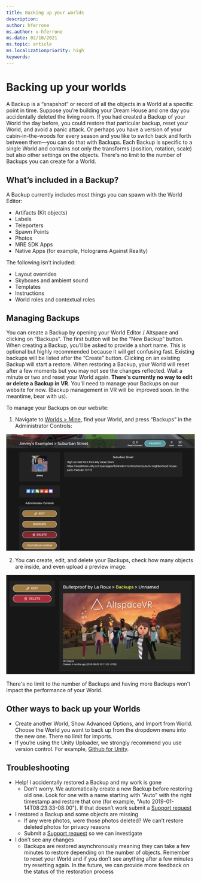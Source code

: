 ```yaml
---
title: Backing up your worlds
description: 
author: hferrone
ms.author: v-hferrone
ms.date: 02/10/2021
ms.topic: article
ms.localizationpriority: high
keywords: 
---
```


# Backing up your worlds

A Backup is a “snapshot” or record of all the objects in a World at a specific point in time. Suppose you’re building your Dream House and one day you accidentally deleted the living room. If you had created a Backup of your World the day before, you could restore that particular backup, reset your World, and avoid a panic attack. Or perhaps you have a version of your cabin-in-the-woods for every season and you like to switch back and forth between them—you can do that with Backups. Each Backup is specific to a single World and contains not only the transforms (position, rotation, scale) but also other settings on the objects. There's no limit to the number of Backups you can create for a World.  

## What’s included in a Backup?

A Backup currently includes most things you can spawn with the World Editor:
* Artifacts (Kit objects)
* Labels
* Teleporters
* Spawn Points
* Photos
* MRE SDK Apps
* Native Apps (for example, Holograms Against Reality)

The following isn’t included:

* Layout overrides
* Skyboxes and ambient sound
* Templates
* Instructions
* World roles and contextual roles

## Managing Backups

You can create a Backup by opening your World Editor / Altspace and clicking on “Backups”. The first button will be the “New Backup” button. When creating a Backup, you’ll be asked to provide a short name. This is optional but highly recommended because it will get confusing fast. Existing backups will be listed after the “Create” button. Clicking on an existing Backup will start a restore. When restoring a Backup, your World will reset after a few moments but you may not see the changes reflected. Wait a minute or two and reset your World again. **There's currently no way to edit or delete a Backup in VR**. You'll need to manage your Backups on our website for now. (Backup management in VR will be improved soon. In the meantime, bear with us).

To manage your Backups on our website:

1. Navigate to [Worlds > Mine](https://account.altvr.com/users/sign_in), find your World, and press “Backups” in the Administrator Controls:

![Administrator controls in the worlds website with backups panel open](images/world-backup-img-01.png)

2. You can create, edit, and delete your Backups, check how many objects are inside, and even upload a preview image: 

![Backups window with create, edit, and delete commands highlighted](images/world-backup-img-02.png)

There's no limit to the number of Backups and having more Backups won't impact the performance of your World.

## Other ways to back up your Worlds

* Create another World, Show Advanced Options, and Import from World. Choose the World you want to back up from the dropdown menu into the new one. There no limit for imports.
* If you’re using the Unity Uploader, we strongly recommend you use version control. For example, [Github for Unity](https://unity.github.com).

## Troubleshooting

* Help! I accidentally restored a Backup and my work is gone
    * Don’t worry. We automatically create a new Backup before restoring old one. Look for one with a name starting with "Auto" with the right timestamp and restore that one (for example, "Auto 2019-01-14T08:23:33-08:00").  If that doesn’t work submit a [Support request](https://help.altvr.com/hc/requests/new)
* I restored a Backup and some objects are missing
    * If any were photos, were those photos deleted? We can’t restore deleted photos for privacy reasons
    * Submit a [Support request](https://help.altvr.com/hc/requests/new) so we can investigate
* I don’t see any changes
    * Backups are restored asynchronously meaning they can take a few minutes to restore depending on the number of objects. Remember to reset your World and if you don’t see anything after a few minutes try resetting again. In the future, we can provide more feedback on the status of the restoration process